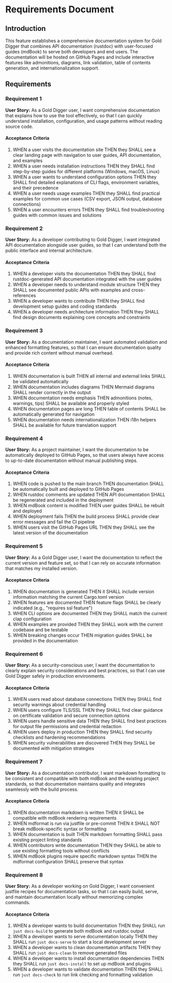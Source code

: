 # Requirements Document

## Introduction

This feature establishes a comprehensive documentation system for Gold Digger that combines API documentation (rustdoc) with user-focused guides (mdBook) to serve both developers and end users. The documentation will be hosted on GitHub Pages and include interactive features like admonitions, diagrams, link validation, table of contents generation, and internationalization support.

## Requirements

### Requirement 1

**User Story:** As a Gold Digger user, I want comprehensive documentation that explains how to use the tool effectively, so that I can quickly understand installation, configuration, and usage patterns without reading source code.

#### Acceptance Criteria

1. WHEN a user visits the documentation site THEN they SHALL see a clear landing page with navigation to user guides, API documentation, and examples
2. WHEN a user needs installation instructions THEN they SHALL find step-by-step guides for different platforms (Windows, macOS, Linux)
3. WHEN a user wants to understand configuration options THEN they SHALL find detailed explanations of CLI flags, environment variables, and their precedence
4. WHEN a user needs usage examples THEN they SHALL find practical examples for common use cases (CSV export, JSON output, database connections)
5. WHEN a user encounters errors THEN they SHALL find troubleshooting guides with common issues and solutions

### Requirement 2

**User Story:** As a developer contributing to Gold Digger, I want integrated API documentation alongside user guides, so that I can understand both the public interface and internal architecture.

#### Acceptance Criteria

1. WHEN a developer visits the documentation THEN they SHALL find rustdoc-generated API documentation integrated with the user guides
2. WHEN a developer needs to understand module structure THEN they SHALL see documented public APIs with examples and cross-references
3. WHEN a developer wants to contribute THEN they SHALL find development setup guides and coding standards
4. WHEN a developer needs architecture information THEN they SHALL find design documents explaining core concepts and constraints

### Requirement 3

**User Story:** As a documentation maintainer, I want automated validation and enhanced formatting features, so that I can ensure documentation quality and provide rich content without manual overhead.

#### Acceptance Criteria

1. WHEN documentation is built THEN all internal and external links SHALL be validated automatically
2. WHEN documentation includes diagrams THEN Mermaid diagrams SHALL render correctly in the output
3. WHEN documentation needs emphasis THEN admonitions (notes, warnings, tips) SHALL be available and properly styled
4. WHEN documentation pages are long THEN table of contents SHALL be automatically generated for navigation
5. WHEN documentation needs internationalization THEN i18n helpers SHALL be available for future translation support

### Requirement 4

**User Story:** As a project maintainer, I want the documentation to be automatically deployed to GitHub Pages, so that users always have access to up-to-date documentation without manual publishing steps.

#### Acceptance Criteria

1. WHEN code is pushed to the main branch THEN documentation SHALL be automatically built and deployed to GitHub Pages
2. WHEN rustdoc comments are updated THEN API documentation SHALL be regenerated and included in the deployment
3. WHEN mdBook content is modified THEN user guides SHALL be rebuilt and deployed
4. WHEN deployment fails THEN the build process SHALL provide clear error messages and fail the CI pipeline
5. WHEN users visit the GitHub Pages URL THEN they SHALL see the latest version of the documentation

### Requirement 5

**User Story:** As a Gold Digger user, I want the documentation to reflect the current version and feature set, so that I can rely on accurate information that matches my installed version.

#### Acceptance Criteria

1. WHEN documentation is generated THEN it SHALL include version information matching the current Cargo.toml version
2. WHEN features are documented THEN feature flags SHALL be clearly indicated (e.g., "requires ssl feature")
3. WHEN CLI options are documented THEN they SHALL match the current clap configuration
4. WHEN examples are provided THEN they SHALL work with the current codebase and be testable
5. WHEN breaking changes occur THEN migration guides SHALL be provided in the documentation

### Requirement 6

**User Story:** As a security-conscious user, I want the documentation to clearly explain security considerations and best practices, so that I can use Gold Digger safely in production environments.

#### Acceptance Criteria

1. WHEN users read about database connections THEN they SHALL find security warnings about credential handling
2. WHEN users configure TLS/SSL THEN they SHALL find clear guidance on certificate validation and secure connection options
3. WHEN users handle sensitive data THEN they SHALL find best practices for output file permissions and credential redaction
4. WHEN users deploy in production THEN they SHALL find security checklists and hardening recommendations
5. WHEN security vulnerabilities are discovered THEN they SHALL be documented with mitigation strategies

### Requirement 7

**User Story:** As a documentation contributor, I want markdown formatting to be consistent and compatible with both mdBook and the existing project standards, so that documentation maintains quality and integrates seamlessly with the build process.

#### Acceptance Criteria

1. WHEN documentation markdown is written THEN it SHALL be compatible with mdBook rendering requirements
2. WHEN mdformat is run via justfile or pre-commit THEN it SHALL NOT break mdBook-specific syntax or formatting
3. WHEN documentation is built THEN markdown formatting SHALL pass existing project linting standards
4. WHEN contributors write documentation THEN they SHALL be able to use existing formatting tools without conflicts
5. WHEN mdBook plugins require specific markdown syntax THEN the mdformat configuration SHALL preserve that syntax

### Requirement 8

**User Story:** As a developer working on Gold Digger, I want convenient justfile recipes for documentation tasks, so that I can easily build, serve, and maintain documentation locally without memorizing complex commands.

#### Acceptance Criteria

1. WHEN a developer wants to build documentation THEN they SHALL run `just docs-build` to generate both mdBook and rustdoc output
2. WHEN a developer wants to serve documentation locally THEN they SHALL run `just docs-serve` to start a local development server
3. WHEN a developer wants to clean documentation artifacts THEN they SHALL run `just docs-clean` to remove generated files
4. WHEN a developer wants to install documentation dependencies THEN they SHALL run `just docs-install` to set up mdBook and plugins
5. WHEN a developer wants to validate documentation THEN they SHALL run `just docs-check` to run link checking and formatting validation
